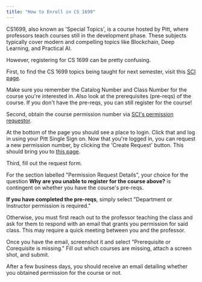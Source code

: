 ```yaml
---
title: "How to Enroll in CS 1699"
---
```


CS1699, also known as 'Special Topics', is a course hosted by Pitt, where professors teach courses still in the development phase. These subjects typically cover modern and compelling topics like Blockchain, Deep Learning, and Practical AI. 

However, registering for CS 1699 can be pretty confusing. 

First, to find the CS 1699 topics being taught for next semester, visit this [SCI page](https://courses.sci.pitt.edu/courses/view/CS-1699). 

Make sure you remember the Catalog Number and Class Number for the course you're interested in. Also look at the prerequisites (pre-reqs)  of the course. If you don't have the pre-reqs, you can still register for the course!


Second, obtain the course permission number via [SCI's permission requestor](https://courses.sci.pitt.edu/permission).

At the bottom of the page you should see a place to login. Click that and log in using your Pitt Single Sign on. Now that you're logged in, you can request a new permission number, by clicking the 'Create Request' button. This should bring you to [this page](https://courses.sci.pitt.edu/permission/add).


Third, fill out the request form. 

For the section labelled "Permission Request Details", your choice for the question **Why are you unable to register for the course above?** is contingent on whether you have the course's pre-reqs.

**If you have completed the pre-reqs**, simply select "Department or Instructor permission is required."

Otherwise, you must first reach out to the professor teaching the class and ask for them to respond with an email that grants you permission for said class. This may require a quick meeting between you and the professor. 

Once you have the email, screenshot it and select "Prerequisite or Corequisite is missing."
Fill out which courses are missing, attach a screen shot, and submit.

After a few business days, you should receive an email detailing whether you obtained permission for the course or not.


